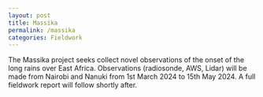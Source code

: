 ```yaml
---
layout: post
title: Massika
permalink: /massika
categories: Fieldwork
---
```


The Massika project seeks collect novel observations of the onset of the long rains over East Africa. Observations (radiosonde, AWS, Lidar) will be made from Nairobi and Nanuki from 1st March 2024 to 15th May 2024. A full fieldwork report will follow shortly after.
